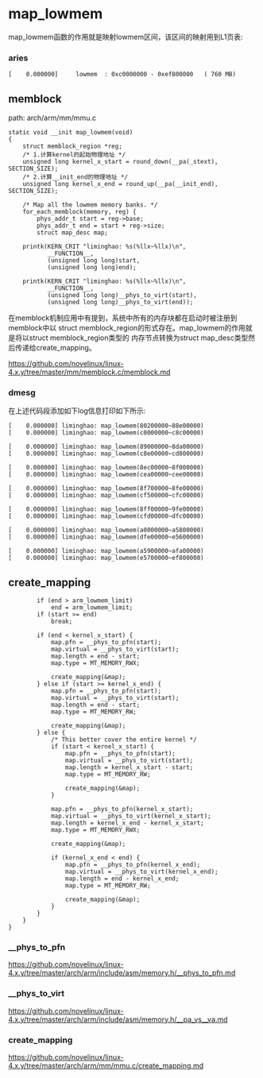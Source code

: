 map_lowmem
========================================

map_lowmem函数的作用就是映射lowmem区间，该区间的映射用到L1页表:

### aries

```
[    0.000000]     lowmem  : 0xc0000000 - 0xef800000   ( 760 MB)
```

memblock
----------------------------------------

path: arch/arm/mm/mmu.c
```
static void __init map_lowmem(void)
{
    struct memblock_region *reg;
    /* 1.计算kernel的起始物理地址 */
    unsigned long kernel_x_start = round_down(__pa(_stext), SECTION_SIZE);
    /* 2.计算__init_end的物理地址 */
    unsigned long kernel_x_end = round_up(__pa(__init_end), SECTION_SIZE);

    /* Map all the lowmem memory banks. */
    for_each_memblock(memory, reg) {
        phys_addr_t start = reg->base;
        phys_addr_t end = start + reg->size;
        struct map_desc map;

    printk(KERN_CRIT "liminghao: %s(%llx~%llx)\n",
           __FUNCTION__,
           (unsigned long long)start,
           (unsigned long long)end);

    printk(KERN_CRIT "liminghao: %s(%llx~%llx)\n",
           __FUNCTION__,
           (unsigned long long)__phys_to_virt(start),
           (unsigned long long)__phys_to_virt(end));
```

在memblock机制应用中有提到，系统中所有的内存块都在启动时被注册到memblock中以
struct memblock_region的形式存在。map_lowmem的作用就是将以struct memblock_region类型的
内存节点转换为struct map_desc类型然后传递给create_mapping。

https://github.com/novelinux/linux-4.x.y/tree/master/mm/memblock.c/memblock.md

### dmesg

在上述代码段添加如下log信息打印如下所示:

```
[    0.000000] liminghao: map_lowmem(80200000~88e00000)
[    0.000000] liminghao: map_lowmem(c0000000~c8c00000)

[    0.000000] liminghao: map_lowmem(89000000~8da00000)
[    0.000000] liminghao: map_lowmem(c8e00000~cd800000)

[    0.000000] liminghao: map_lowmem(8ec00000~8f000000)
[    0.000000] liminghao: map_lowmem(cea00000~cee00000)

[    0.000000] liminghao: map_lowmem(8f700000~8fe00000)
[    0.000000] liminghao: map_lowmem(cf500000~cfc00000)

[    0.000000] liminghao: map_lowmem(8ff00000~9fe00000)
[    0.000000] liminghao: map_lowmem(cfd00000~dfc00000)

[    0.000000] liminghao: map_lowmem(a0000000~a5800000)
[    0.000000] liminghao: map_lowmem(dfe00000~e5600000)

[    0.000000] liminghao: map_lowmem(a5900000~afa00000)
[    0.000000] liminghao: map_lowmem(e5700000~ef800000)
```

create_mapping
----------------------------------------

```
        if (end > arm_lowmem_limit)
            end = arm_lowmem_limit;
        if (start >= end)
            break;

        if (end < kernel_x_start) {
            map.pfn = __phys_to_pfn(start);
            map.virtual = __phys_to_virt(start);
            map.length = end - start;
            map.type = MT_MEMORY_RWX;

            create_mapping(&map);
        } else if (start >= kernel_x_end) {
            map.pfn = __phys_to_pfn(start);
            map.virtual = __phys_to_virt(start);
            map.length = end - start;
            map.type = MT_MEMORY_RW;

            create_mapping(&map);
        } else {
            /* This better cover the entire kernel */
            if (start < kernel_x_start) {
                map.pfn = __phys_to_pfn(start);
                map.virtual = __phys_to_virt(start);
                map.length = kernel_x_start - start;
                map.type = MT_MEMORY_RW;

                create_mapping(&map);
            }

            map.pfn = __phys_to_pfn(kernel_x_start);
            map.virtual = __phys_to_virt(kernel_x_start);
            map.length = kernel_x_end - kernel_x_start;
            map.type = MT_MEMORY_RWX;

            create_mapping(&map);

            if (kernel_x_end < end) {
                map.pfn = __phys_to_pfn(kernel_x_end);
                map.virtual = __phys_to_virt(kernel_x_end);
                map.length = end - kernel_x_end;
                map.type = MT_MEMORY_RW;

                create_mapping(&map);
            }
        }
    }
}
```

### __phys_to_pfn

https://github.com/novelinux/linux-4.x.y/tree/master/arch/arm/include/asm/memory.h/__phys_to_pfn.md

### __phys_to_virt

https://github.com/novelinux/linux-4.x.y/tree/master/arch/arm/include/asm/memory.h/__pa_vs__va.md

### create_mapping

https://github.com/novelinux/linux-4.x.y/tree/master/arch/arm/mm/mmu.c/create_mapping.md
